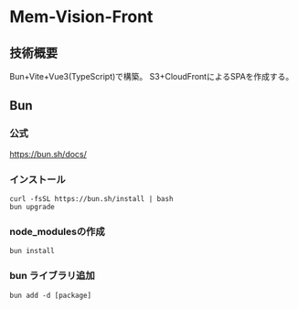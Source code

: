 # Mem-Vision-Front

## 技術概要
Bun+Vite+Vue3(TypeScript)で構築。
S3+CloudFrontによるSPAを作成する。

## Bun
### 公式
https://bun.sh/docs/

### インストール
```
curl -fsSL https://bun.sh/install | bash
bun upgrade
```

### node_modulesの作成
```
bun install
```

### bun ライブラリ追加
```
bun add -d [package]
```
